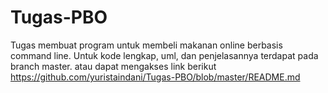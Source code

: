 # Tugas-PBO
Tugas membuat program untuk membeli makanan online berbasis command line.
Untuk kode lengkap, uml, dan penjelasannya terdapat pada branch master. atau dapat mengakses link berikut https://github.com/yuristaindani/Tugas-PBO/blob/master/README.md
